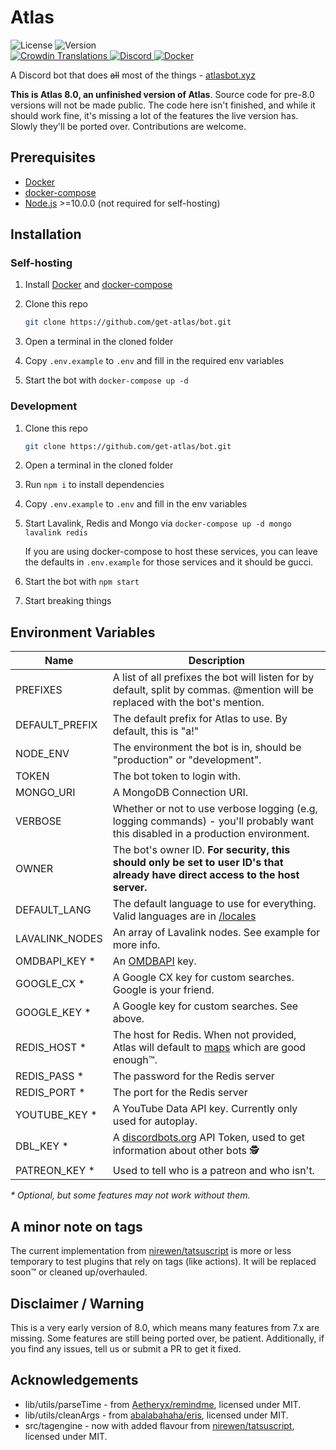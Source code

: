 # Atlas

<div>
		<img src="https://img.shields.io/github/license/get-atlas/bot.svg" alt="License">
		<img src="https://img.shields.io/github/package-json/v/get-atlas/bot.svg?maxAge=300&label=version" alt="Version">
</div>

<div>
    <a href="https://translate.atlasbot.xyz/">
			<img src="https://d322cqt584bo4o.cloudfront.net/getatlas/localized.svg?maxAge=300" alt="Crowdin Translations">
		</a>
    <a href="https://get-atlas.xyz/support">
			<img src="https://img.shields.io/discord/345177567541723137.svg?maxAge=300" alt="Discord">
		</a>
    <a href="https://hub.docker.com/r/sylver/bot">
			<img src="https://img.shields.io/docker/pulls/sylver/bot.svg?maxAge=300" alt="Docker">
		</a>
</div>

A Discord bot that does ~~all~~ most of the things - [atlasbot.xyz](https://atlasbot.xyz)

**This is Atlas 8.0, an unfinished version of Atlas**. Source code for pre-8.0 versions will not be made public. The code here isn't finished, and while it should work fine, it's missing a lot of the features the live version has. Slowly they'll be ported over. Contributions are welcome.

## Prerequisites

- [Docker](https://docker.com/)
- [docker-compose](https://docs.docker.com/compose/)
- [Node.js](https://nodejs.org/en/) >=10.0.0 (not required for self-hosting)

## Installation

### Self-hosting

1. Install [Docker](https://docs.docker.com/install/) and [docker-compose](https://docs.docker.com/compose/install/)

2. Clone this repo

   ```bash
   git clone https://github.com/get-atlas/bot.git
   ```

3. Open a terminal in the cloned folder

4. Copy `.env.example` to `.env` and fill in the required env variables

5. Start the bot with `docker-compose up -d`

### Development

1. Clone this repo

   ```bash
   git clone https://github.com/get-atlas/bot.git
   ```

2. Open a terminal in the cloned folder

3. Run `npm i` to install dependencies

4. Copy `.env.example` to `.env` and fill in the env variables

5. Start Lavalink, Redis and Mongo via `docker-compose up -d mongo lavalink redis`

   If you are using docker-compose to host these services, you can leave the defaults in `.env.example` for those services and it should be gucci.

6. Start the bot with `npm start`

7. Start breaking things

## Environment Variables

| Name           | Description                                                                                                                                                                          |
| -------------- | ------------------------------------------------------------------------------------------------------------------------------------------------------------------------------------ |
| PREFIXES       | A list of all prefixes the bot will listen for by default, split by commas. @mention will be replaced with the bot's mention.                                                        |
| DEFAULT_PREFIX | The default prefix for Atlas to use. By default, this is "a!"                                                                                                                        |
| NODE_ENV       | The environment the bot is in, should be "production" or "development".                                                                                                              |
| TOKEN          | The bot token to login with.                                                                                                                                                         |
| MONGO_URI      | A MongoDB Connection URI.                                                                                                                                                            |
| VERBOSE        | Whether or not to use verbose logging (e.g, logging commands) - you'll probably want this disabled in a production environment.                                                      |
| OWNER          | The bot's owner ID. **For security, this should only be set to user ID's that already have direct access to the host server.**                                                       |
| DEFAULT_LANG   | The default language to use for everything. Valid languages are in [/locales](/locales)                                                                                              |
| LAVALINK_NODES | An array of Lavalink nodes. See example for more info.                                                                                                                               |
| OMDBAPI_KEY \* | An [OMDBAPI](http://omdbapi.com/apikey.aspx) key.                                                                                                                                    |
| GOOGLE_CX \*   | A Google CX key for custom searches. Google is your friend.                                                                                                                          |
| GOOGLE_KEY \*  | A Google key for custom searches. See above.                                                                                                                                         |
| REDIS_HOST \*  | The host for Redis. When not provided, Atlas will default to [maps](https://developer.mozilla.org/en-US/docs/Web/JavaScript/Reference/Global_Objects/Map) which are good enough:tm:. |
| REDIS_PASS \*  | The password for the Redis server                                                                                                                                                    |
| REDIS_PORT \*  | The port for the Redis server                                                                                                                                                        |
| YOUTUBE_KEY \* | A YouTube Data API key. Currently only used for autoplay.                                                                                                                            |
| DBL_KEY \*     | A [discordbots.org](https://discordbots.org/) API Token, used to get information about other bots 🕵                                                                                 |
| PATREON_KEY \* | Used to tell who is a patreon and who isn't.                                                                                                                                         |

_\* Optional, but some features may not work without them._

## A minor note on tags

The current implementation from [nirewen/tatsuscript](https://github.com/nirewen/tatsuscript) is more or less temporary to test plugins that rely on tags (like actions). It will be replaced soon:tm: or cleaned up/overhauled.

## Disclaimer / Warning

This is a very early version of 8.0, which means many features from 7.x are missing. Some features are still being ported over, be patient. Additionally, if you find any issues, tell us or submit a PR to get it fixed.

## Acknowledgements

- lib/utils/parseTime - from [Aetheryx/remindme](https://github.com/Aetheryx/remindme/blob/edb8d301c633379e7fa3d4141226143cc3358906/src/utils/parseTime.js), licensed under MIT.
- lib/utils/cleanArgs - from [abalabahaha/eris](https://github.com/abalabahaha/eris/blob/e6208fa8ab49d526df5276620ac21eb351da3954/lib/structures/Message.js#L147), licensed under MIT.
- src/tagengine - now with added flavour from [nirewen/tatsuscript](https://github.com/nirewen/tatsuscript), licensed under MIT.

